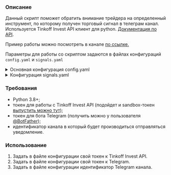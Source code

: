 ### Описание

Данный скрипт поможет обратить внимание трейдера на определенный инструмент, по которому получен торговый сигнал в
телеграм канал.  
Используется Tinkoff Invest API клиент для python. [Документация по API](https://russianinvestments.github.io/investAPI/).  

Пример работы можно посмотреть в канале [по ссылке.](https://t.me/git_example_daily_signals)

Параметры для работы со скриптом задаются в файлах конфигураций `config.yaml` и `signals.yaml`  

<details>
<summary>Основная конфигурация config.yaml</summary>

[Пример config.yaml](https://github.com/AlkashIrk/DailySignals/blob/main/config/config_example.yaml)

#### Секция `[Main]`  
`[tinkoff_token]` - токен для работы с Tinkoff Invest API;  
`[telegram_token]` - токен для отправки сообщений в Telegram;   
`[telegram_chat_id]` - идентификатор канала, в который будут приходить уведомления.  

#### Секция `[Subscription]`  
`[csv_file_with_shares]` - путь до `csv` файла со списком инструментов (разделитель столбцов табуляция) 
[(пример файла)](https://github.com/AlkashIrk/DailySignals/blob/main/config/shares_example.csv);  
`[interval]` - определяет интервал свечей на которые осуществляется подписка;  
Возможные значения: 

| Значения | Описание |
| ----------- | ----------- |
| `1m`, `2m`, `3m`, <br> `5m`, `10m`,<br> `15m`, `30m` | Минутные свечи |
| `1h`, `2h`, `4h` | Часовые свечи |
| `1day` | Дневные свечи |
| `1week` | Недельные свечи |
| `1month` | Месячные свечи |

`[calculate_signals_interval]` - определяет интервал времени в минутах, через который для инструмента рассчитываются индикаторы.
Т.е. при задании числа отличного от 0, индикаторы по инструментам будут рассчитываться не для каждой принятой свече;     
`[candles_for_calculation_min_size]` - минимальное количество свечей, которое будет собрано для расчета индикаторов. 
Рекомендуется использовать значение от 100 до 200;  
`[signals_config_path]` - путь до файла YAML конфигурации расчета сигналов.

</details>


<details>
<summary>Конфигурация signals.yaml</summary>
Используется для расчета необходимости оповещения пользователя о наличии торгового сигнала.   

[Пример signals.yaml](https://github.com/AlkashIrk/DailySignals/blob/main/config/signals_example.yaml)

#### Секция `[Signal]`

`[min_weight]` - минимальное значение при котором осуществляется отправка сигнала считается 
как сумма значений по всем индикаторам заданным в конфигурации;   
`[description]` - описание сигнала (заголовок сообщения).

Далее должны идти секции с набором правил по индикаторам [расположение индикаторов](https://github.com/AlkashIrk/DailySignals/tree/main/model/signals/indicators).  
`[Название индикатора]`: название индикатора определяется атрибутом индикатора `signal_name`;  
`[weight]` - вес для индикатора;  
`[rules]` - набор правил для индикатора.

Возможные значения для описания правил:

| Значения | Описание |
| ----------- | ----------- |
| `current_value` | Текущее значение индикатора |
| `prev_value` | Предыдущее значение индикатора |
| `compare` | Набор правил для сравнения |


Возможные значения для compare правил:

| Значения | Описание |
| ----------- | ----------- |
| `price_current` | Текущая цена (close свечи) |
| `price_prev` | Предыдущая цена (close свечи) |
| `current_value` | Текущее значение индикатора |
| `prev_value` | Предыдущее значение индикатора |
| `current_l_band` | Текущее значение нижней границы <br>для канального индикатора |
| `prev_l_band` | Предыдущее значение нижней границы <br>для канального индикатора |
| `current_h_band` | Текущее значение верхней границы <br>для канального индикатора |
| `prev_h_band` | Предыдущее значение верхней границы <br>для канального индикатора |


</details>


### Требования

- Python 3.8+;
- токен для работы с Tinkoff Invest API (подойдет и
  sandbox-токен [выпустить можно тут](https://www.tinkoff.ru/invest/settings/api/));
- токен для бота Telegram (получить можно у пользователя [@BotFather](https://t.me/BotFather));
- идентификатор канала в который будет производиться отправляться уведомление.

### Использование

1. Задать в файле конфигурации свой токен к Tinkoff Invest API.
1. Задать в файле конфигурации свой токен к Telegram.
1. Задать в файле конфигурации идентификатор Telegram канала.